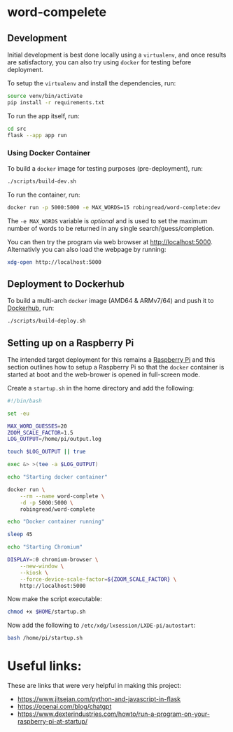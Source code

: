 # word-compelete

## Development

Initial development is best done locally using a `virtualenv`, and once results are satisfactory, you can also try using `docker` for testing before deployment.

To setup the `virtualenv` and install the dependencies, run:

```bash
source venv/bin/activate
pip install -r requirements.txt
```

To run the app itself, run:

```bash
cd src
flask --app app run
```

### Using Docker Container

To build a `docker` image for testing purposes (pre-deployment), run:

```bash
./scripts/build-dev.sh
```

To run the container, run:

```bash
docker run -p 5000:5000 -e MAX_WORDS=15 robingread/word-complete:dev
```

The `-e MAX_WORDS` variable is *optional* and is used to set the maximum number of words to be returned in any single search/guess/completion.

You can then try the program via web browser at [http://localhost:5000](http://localhost:5000). Alternativly you can also load the webpage by running:

```bash
xdg-open http://localhost:5000
```

## Deployment to Dockerhub

To build a multi-arch `docker` image (AMD64 & ARMv7/64) and push it to [Dockerhub](https://hub.docker.com/r/robingread/word-complete), run:

```bash
./scripts/build-deploy.sh
```

## Setting up on a Raspberry Pi

The intended target deployment for this remains a [Raspberry Pi](https://www.raspberrypi.org/) and this section outlines how to setup a Raspberry Pi so that the `docker` container is started at boot and the web-brower is opened in full-screen mode.

Create a `startup.sh` in the home directory and add the following: 

```bash
#!/bin/bash

set -eu

MAX_WORD_GUESSES=20
ZOOM_SCALE_FACTOR=1.5
LOG_OUTPUT=/home/pi/output.log

touch $LOG_OUTPUT || true

exec &> >(tee -a $LOG_OUTPUT)

echo "Starting docker container"

docker run \
    --rm --name word-complete \
    -d -p 5000:5000 \
    robingread/word-complete

echo "Docker container running"

sleep 45

echo "Starting Chromium"

DISPLAY=:0 chromium-browser \
    --new-window \
    --kiosk \
    --force-device-scale-factor=${ZOOM_SCALE_FACTOR} \
    http://localhost:5000
```

Now make the script executable:

```bash
chmod +x $HOME/startup.sh
```

Now add the following to `/etc/xdg/lxsession/LXDE-pi/autostart`:

```bash
bash /home/pi/startup.sh
```

# Useful links:

These are links that were very helpful in making this project:

- https://www.jitsejan.com/python-and-javascript-in-flask
- https://openai.com/blog/chatgpt
- https://www.dexterindustries.com/howto/run-a-program-on-your-raspberry-pi-at-startup/
